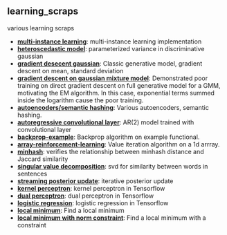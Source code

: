 learning_scraps
---

various learning scraps

* [**multi-instance learning**](https://github.com/redwrasse/multi-instance-learning): multi-instance learning implementation
* [**heteroscedastic model**](https://gist.github.com/redwrasse/1281b12a7012ad9e699842f2701eb8a9): parameterized variance in discriminative gaussian
* [**gradient desecent gaussian**](https://gist.github.com/redwrasse/310189d41dc3bab76ac5956e654286a8): Classic generative model, gradient descent on mean, standard deviation
* [**gradient descent on gaussian mixture model**](https://gist.github.com/redwrasse/e46976d3fc2df7528742b6f55a79b315): Demonstrated poor training on direct gradient descent on full generative model for a GMM, motivating the EM algorithm. In this case, exponential terms summed inside the logarithm cause the poor training.
* [**autoencoders/semantic hashing**](https://github.com/redwrasse/autoencoders): Various autoencoders, semantic hashing.
* [**autoregressive convolutional layer**](https://gist.github.com/redwrasse/9e91904fcd63511a1350af374b644396): AR(2) model trained with convolutional layer 
* [**backprop-example**](https://gist.github.com/redwrasse/54ce1fb6731b9bd688647f5b5e1f5dfc): Backprop algorithm on example functional.
* [**array-reinforcement-learning**](https://gist.github.com/redwrasse/dd5dd4924129d338b3a5ab6f6ac74d1b): Value iteration algorithm on a 1d arrray.
* [**minhash**](minhash/minhash.py): verifies the relationship between minhash distance and Jaccard similarity
* [**singular value decomposition**](svdtext/svdtext.py): svd for similarity between words in sentences
* [**streaming posterior update**](./posterior/cointoss.py): iterative posterior update
* [**kernel perceptron**](./kernel_perceptron/kernel_perceptron.py): kernel perceptron in Tensorflow
* [**dual perceptron**](./dual_perceptron/dual_perceptron.py): dual perceptron in Tensorflow
* [**logistic regression**](./log_reg/log_reg.py): logistic regression in Tensorflow
* [**local minimum**](./local_min/local_min.py): Find a local minimum
* [**local minimum with norm constraint**](./local_min_constraint/local_min_constraint.py): Find a local minimum  with a constraint
